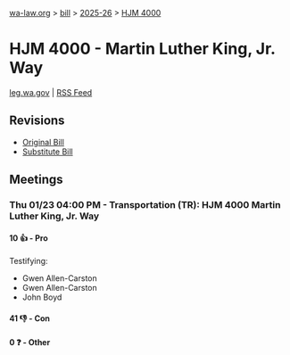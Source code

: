 [wa-law.org](/) > [bill](/bill/) > [2025-26](/bill/2025-26/) > [HJM 4000](/bill/2025-26/hjm/4000/)

# HJM 4000 - Martin Luther King, Jr. Way
[leg.wa.gov](https://app.leg.wa.gov/billsummary?BillNumber=4000&Year=2025&Initiative=false) | [RSS Feed](./rss.xml)

## Revisions
* [Original Bill](1/)
* [Substitute Bill](S/)

## Meetings
### Thu 01/23 04:00 PM - Transportation (TR): HJM 4000 Martin Luther King, Jr. Way
#### 10 👍 - Pro
Testifying:
* Gwen Allen-Carston
* Gwen Allen-Carston
* John Boyd

#### 41 👎 - Con

#### 0 ❓ - Other
